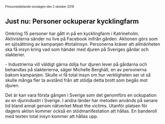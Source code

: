 <sub><sup>Pressmeddelande onsdagen den 2 oktober 2019</sup></sub>
 
## Just nu: Personer ockuperar kycklingfarm

Omkring 15 personer har gått in på en kycklingfarm i Katrineholm. Aktivisterna sänder nu live på Facebook inifrån gården. Aktionen görs som en sjösättning av kampanjen #totalinsyn. Personerna kräver att allmänheten ska få insyn kring vad som händer med djuren på Sveriges gårdar och slakterier.

\- Industrierna vill väldigt gärna dölja hur djuren lever på gårdarna och behandlas på slakterierna, säger Michelle Berghäll, en av personerna bakom kampanjen. Skulle vi få total insyn om hur verkligheten ser ut så skulle många fler ta avstånd från att stödja detta brott som begås mot djuren.

Det är kan vara första gången i Sverige som det genomförs en ockupation av en djurindustri i Sverige. I andra länder har metoden används på senare tid bland annat genom nätverket Meat the victims. Utanför platsen för dagens aktion kommer också en stödmanifestation att hållas. En banderoll med texten total insyn kommer att hållas upp.
